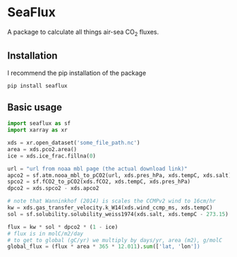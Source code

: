 # SeaFlux

A package to calculate all things air-sea CO<sub>2</sub> fluxes. 

## Installation 
I recommend the pip installation of the package
    
    pip install seaflux


## Basic usage

```python
import seaflux as sf
import xarray as xr

xds = xr.open_dataset('some_file_path.nc')
area = xds.pco2.area()
ice = xds.ice_frac.fillna(0)

url = "url from noaa mbl page (the actual download link)"
apco2 = sf.atm.nooa_mbl_to_pCO2(url, xds.pres_hPa, xds.tempC, xds.salt)
spco2 = sf.fCO2_to_pCO2(xds.fCO2, xds.tempC, xds.pres_hPa)
dpco2 = xds.spco2 - xds.apco2

# note that Wanninkhof (2014) is scales the CCMPv2 wind to 16cm/hr
kw = xds.gas_transfer_velocity.k_W14(xds.wind_ccmp_ms, xds.tempC)
sol = sf.solubility.solubility_weiss1974(xds.salt, xds.tempC - 273.15)

flux = kw * sol * dpco2 * (1 - ice)
# flux is in molC/m2/day
# to get to global (gC/yr) we multiply by days/yr, area (m2), g/molC
global_flux = (flux * area * 365 * 12.011).sum(['lat, 'lon'])

```
